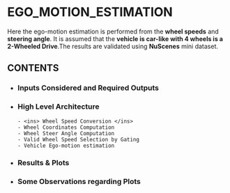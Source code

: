 # EGO_MOTION_ESTIMATION
Here the ego-motion estimation is performed from the **wheel speeds** and **steering angle**. It is assumed that the **vehicle is car-like with 4 wheels is a 2-Wheeled Drive**.The results are validated using **NuScenes** mini dataset.

## CONTENTS

 - ### Inputs Considered and Required Outputs
 - ### High Level Architecture
       - <ins> Wheel Speed Conversion </ins>
       - Wheel Coordinates Computation
       - Wheel Steer Angle Computation
       - Valid Wheel Speed Selection by Gating
       - Vehicle Ego-motion estimation   
 - ### Results & Plots
 - ### Some Observations regarding Plots
